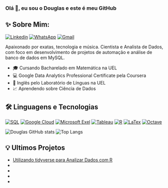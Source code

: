 ### Olá 👋, eu sou o Douglas e este é meu GitHub

## ✨ Sobre Mim:
[![Linkedin](https://img.shields.io/badge/LinkedIn-0077B5?style=for-the-badge&logo=linkedin&logoColor=white)](https://www.linkedin.com/in/dougaugsilva/)
[![WhatsApp](https://img.shields.io/badge/WhatsApp-25D366?style=for-the-badge&logo=whatsapp&logoColor=white)](https://wa.me/5543991874654) 
[![Gmail](https://img.shields.io/badge/Gmail-D14836?style=for-the-badge&logo=gmail&logoColor=white)](mailto:douglasaugustosilva323@gmail.com)

Apaixonado por exatas, tecnologia e música. Cientista e Analista de Dados, com foco em desenvolvimento de projetos de automação e análise de banco de dados em MySQL. 

- 🎓 Cursando Bacharelado em Matemática na UEL <br>
- 💻 Google Data Analytics Professional Certificate pela Coursera <br>
- 🗽 Inglês pelo Laboratório de Línguas na UEL <br>
- 📈 Aprendendo sobre Ciência de Dados <br>

## 🛠 Linguagens e Tecnologias
[![SQL](https://img.shields.io/badge/mysql-4479A1.svg?style=for-the-badge&logo=mysql&logoColor=white)](https://www.mysql.com/)
[![Google Cloud](https://img.shields.io/badge/Google_Cloud-4285F4?style=for-the-badge&logo=google-cloud&logoColor=white)](https://cloud.google.com/?hl=pt-BR)
[![Microsoft Exel](https://img.shields.io/badge/Microsoft_Excel-217346?style=for-the-badge&logo=microsoft-excel&logoColor=white)](https://www.microsoft.com/pt-br/microsoft-365/excel)
[![Tableau](https://img.shields.io/badge/Tableau-E97627?style=for-the-badge&logo=Tableau&logoColor=white)](https://www.tableau.com/pt-br/solutions/google)
[![R](https://img.shields.io/badge/R-276DC3?style=for-the-badge&logo=r&logoColor=white)](https://www.r-project.org/)
[![LaTex](https://img.shields.io/badge/latex-%23008080.svg?style=for-the-badge&logo=latex&logoColor=white)](https://www.latex-project.org/)
[![Octave](https://img.shields.io/badge/OCTAVE-darkblue?style=for-the-badge&logo=octave&logoColor=fcd683)](https://octave.org/)


![Douglas GitHub stats](https://github-readme-stats.vercel.app/api?username=DougAugSilva&show_icons=true&theme=tokyonight)
![Top Langs](https://github-readme-stats.vercel.app/api/top-langs/?username=DougAugSilva&layout=compact&theme=tokyonight)

## 💡 Ultimos Projetos
- [Utilizando tidyverse para Analizar Dados com R](https://github.com/DougAugSilva/Analise_de_dados_R)
-
-
-
-
 
